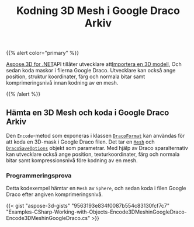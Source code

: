 ﻿---
title: Kodning 3D Mesh i Google Draco Arkiv
type: docs
weight: 60
url: /sv/net/encoding-3d-mesh-in-the-google-draco-file/
description: Aspose.3D for .NET API ger utvecklare möjlighet att importera en 3D modell, och sedan koda maskor i filerna Google Draco. Utvecklare kan också ange position, struktur koordinater, färg och normala bitar samt komprimeringsnivå innan kodning av en mesh.
---
{{% alert color="primary" %}}

[Aspose.3D for .NET](https://products.aspose.com/3d/net/)API tillåter utvecklare att[Importera en 3D modell](/3d/sv/net/create-and-read-an-existing-3d-scene/#createandreadanexisting3dscene-readinga3dscene), Och sedan koda maskor i filerna Google Draco. Utvecklare kan också ange position, struktur koordinater, färg och normala bitar samt komprimeringsnivå innan kodning av en mesh.

{{% /alert %}}
## **Hämta en 3D Mesh och koda i Google Draco Arkiv**
Den `Encode`-metod som exponeras i klassen [`DracoFormat`](https://reference.aspose.com/net/3d/aspose.threed.formats/dracoformat) kan användas för att koda en 3D-mask i Google Draco filen. Det tar en [`Mesh`](https://reference.aspose.com/net/3d/aspose.threed.entities/mesh) och [`DracoSaveOptions`](https://reference.aspose.com/net/3d/aspose.threed.formats.draco/dracosaveoptions) objekt som parametrar. Med hjälp av Draco sparalternativ kan utvecklare också ange position, texturkoordinater, färg och normala bitar samt kompressionsnivå före kodning av en mesh.
### **Programmeringsprova**
Detta kodexempel hämtar en `Mesh` av `Sphere`, och sedan koda i filen Google Draco efter angiven komprimeringsnivå.

{{< gist "aspose-3d-gists" "9563193e834f0087b554c83130fcf7c7" "Examples-CSharp-Working-with-Objects-Encode3DMeshinGoogleDraco-Encode3DMeshinGoogleDraco.cs" >}}
